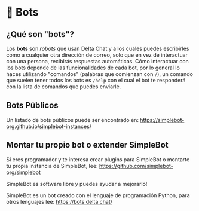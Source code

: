 # 🤖 Bots

## ¿Qué son "bots"?

Los **bots** son _robots_ que usan Delta Chat y a los cuales puedes escribirles como a cualquier otra dirección de correo, solo que en vez de interactuar con una
persona, recibirás respuestas automáticas. 
Cómo interactuar con los bots depende de las funcionalidades de cada bot, por lo general lo haces utilizando "comandos" (palabras que comienzan con `/`),
un comando que suelen tener todos los bots es `/help` con el cual el bot te responderá con la lista de comandos que puedes enviarle.

## Bots Públicos

Un listado de bots públicos puede ser encontrado en:
https://simplebot-org.github.io/simplebot-instances/

## Montar tu propio bot o extender SimpleBot

Si eres programador y te interesa crear plugins para SimpleBot o montarte tu propia instancia de SimpleBot, lee: https://github.com/simplebot-org/simplebot

SimpleBot es software libre y puedes ayudar a mejorarlo!

SimpleBot es un bot creado con el lenguaje de programación Python, para otros lenguajes lee: https://bots.delta.chat/
